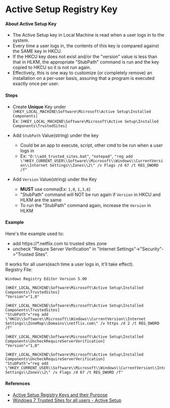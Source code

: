 
# Active Setup Registry Key

#### About Active Setup Key

* The Active Setup key in Local Machine is read when a user logs in to the system.
* Every time a user logs in, the contents of this key is compared against the SAME key in HKCU.
* If the HKCU key does not exist and/or the "version" value is less than that in HLKM, the appropriate "StubPath" command is run and the key copied to HKCU so it is not run again.
* Effectively, this is one way to customize (or completely remove) an installation on a per-user basis, assuring that a program is executed exactly once per user.

#### Steps

* Create **Unique** Key under `[HKEY_LOCAL_MACHINE\Software\Microsoft\Active Setup\Installed Components]`  
  Ex: `[HKEY_LOCAL_MACHINE\Software\Microsoft\Active Setup\Installed Components\TrustedSites]`

* Add `StubPath` Value(string) under the key
  * Could be an app to execute, script, other cmd to be run when a user logs in
  * Ex: `"D:\\add_trusted_sites.bat"`, `"notepad"`, `"reg add \"HKEY_CURRENT_USER\\Software\\Microsoft\\Windows\\CurrentVersion\\Internet Settings\\Zones\\2\" /v Flags /d 67 /t REG_DWORD /f"`

* Add `Version` Value(string) under the Key
  * **MUST** use comma(Ex: `1,0`, `1,3,6`)
  * "StubPath" command will NOT be run again if `Version` in HKCU and HLKM are the same
  * To run the "StubPath" command again, increase the `Version` in HLKM

#### Example

Here's the example used to:

* add https://*.netflix.com to trusted sites zone
* uncheck "Requre Server Verification" in "Internet Settings"->"Security"->"Trusted Sites".  

It works for all users(each time a user logs in, it'll take effect).  
Registry File:

    Windows Registry Editor Version 5.00

    [HKEY_LOCAL_MACHINE\Software\Microsoft\Active Setup\Installed Components\TrustedSites]
    "Version"="1,0"

    [HKEY_LOCAL_MACHINE\Software\Microsoft\Active Setup\Installed Components\TrustedSites]
    "StubPath"="reg add \"HKCU\\Software\\Microsoft\\Windows\\CurrentVersion\\Internet Settings\\ZoneMap\\Domains\\netflix.com\" /v https /d 2 /t REG_DWORD /f"

    [HKEY_LOCAL_MACHINE\Software\Microsoft\Active Setup\Installed Components\UncheckRequireServerVerification]
    "Version"="1,0"

    [HKEY_LOCAL_MACHINE\Software\Microsoft\Active Setup\Installed Components\UncheckRequireServerVerification]
    "StubPath"="reg add \"HKEY_CURRENT_USER\\Software\\Microsoft\\Windows\\CurrentVersion\\Internet Settings\\Zones\\2\" /v Flags /d 67 /t REG_DWORD /f"

#### References
* [Active Setup Registry Keys and their Purpose](http://bonemanblog.blogspot.com/2004/12/active-setup-registry-keys-and-their.html)
* [Windows 7 Trusted Sites for all users - Active Setup](http://didyourestart.blogspot.com/2012/05/windows-7-trusted-sites-for-all-users.html)